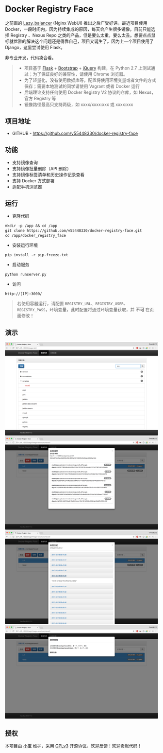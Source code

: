 # Docker Registry Face

之前画的 [Lazy_balancer](https://github.com/v55448330/lazy-balancer) (Nginx WebUI) 推出之后广受好评。最近项目使用 Docker，一段时间内，因为持续集成的原因，每天会产生很多镜像，目前只能选择 Registry 、Nexus Repo 之类的产品，但是要么太重，要么太丑。想要点点鼠标就优雅的解决这个问题还是得靠自己，项目又诞生了。因为上一个项目使用了 Django，这里尝试使用 Flask。

非专业开发，代码凑合看。

> * 项目基于 [Flask](http://flask.pocoo.org/) + [Bootstrap](http://getbootstrap.com/) + [jQuery](http://jquery.com/) 构建，在 Python 2.7 上测试通过；为了保证良好的兼容性，请使用 Chrome 浏览器。
> * 为了轻量化，没有使用数据库等，配置将使用环境变量或者文件的方式保存；需要本地测试的同学请使用 Vagrant 或者 Docker 运行
> * 后端理论支持任何使用 Docker Registry V2 协议的仓库，如 Nexus，官方 Registry 等
> * 镜像路径最高只支持两级，如 xxxx/xxxx:xxx 或 xxxx:xxx

## 项目地址
- GITHUB - https://github.com/v55448330/docker-registry-face

## 功能
* 支持镜像查询
* 支持镜像批量删除（API 删除）
* 支持镜像标签清单和历史操作记录查看
* 支持 Docker 方式部署
* 适配手机浏览器

## 运行
* 克隆代码
```
mkdir -p /app && cd /app
git clone https://github.com/v55448330/docker-registry-face.git
cd /app/docker_registry_face
```
* 安装运行环境
```
pip install -r pip-freeze.txt 
```
* 启动服务
```
python runserver.py
```
* 访问
```
http://[IP]:3000/  
```
> 若使用容器运行，请配置 `REGISTRY_URL`、`REGISTRY_USER`、`REGISTRY_PASS`，环境变量，此时配置将通过环境变量获取，并 **不可** 在页面修改！

## 演示
![image](readme_img/1.png)
![image](readme_img/2.png)
![image](readme_img/3.png)
![image](readme_img/4.png)

## 授权

本项目由 [小宝](http://www.ichegg.org) 维护，采用 [GPLv3](http://www.gnu.org/licenses/gpl-3.0.html) 开源协议。欢迎反馈！欢迎贡献代码！
